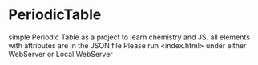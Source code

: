 # PeriodicTable
simple Periodic Table as a project to learn chemistry and JS.
all elements with attributes  are in the JSON file
Please run <index.html> under either WebServer or Local WebServer

